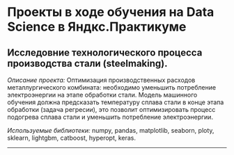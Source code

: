 ﻿# Проекты в ходе обучения на Data Science в Яндкс.Практикуме
      
## Исследовние технологического процесса производства стали (steelmaking).

*Описание проекта:*
Оптимизация производственных расходов металлургического комбината: необходимо уменьшить потребление электроэнергии на этапе обработки стали. 
Модель машинного обучения должна предсказать температуру сплава стали в конце этапа обработки (задача регресии), это позволит оптимизировать процесс подогрева сплава стали и уменьшить потребление электроэнергии.

*Используемые библиотеки:*
numpy, pandas, matplotlib, seaborn, ploty, sklearn, lightgbm, catboost, hyperopt, keras.
____
